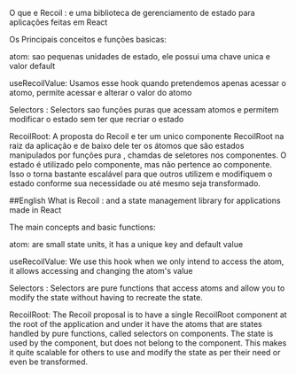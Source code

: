 O que e Recoil : e uma biblioteca de gerenciamento de estado para aplicações feitas em React

Os Principais conceitos e funções basicas:

atom: sao pequenas unidades de estado, ele possui uma chave unica e valor default

useRecoilValue: Usamos esse hook quando pretendemos apenas acessar o atomo, permite acessar e alterar o valor do atomo

Selectors : Selectors sao funções puras que acessam atomos e permitem modificar o estado sem ter que recriar o estado

RecoilRoot: A proposta do Recoil e ter um unico componente RecoilRoot na raiz da aplicação e de baixo dele ter os átomos que são
estados manipulados por funções pura , chamdas de seletores nos componentes. O estado é utilizado pelo componente, mas não pertence
ao componente. Isso o torna bastante escalável para que outros utilizem e modifiquem o estado conforme sua necessidade ou até mesmo
seja transformado.

##English
What is Recoil : and a state management library for applications made in React

The main concepts and basic functions:

atom: are small state units, it has a unique key and default value

useRecoilValue: We use this hook when we only intend to access the atom, it allows accessing and changing the atom's value

Selectors : Selectors are pure functions that access atoms and allow you to modify the state without having to recreate the state.

RecoilRoot: The Recoil proposal is to have a single RecoilRoot component at the root of the application and under it have the atoms that are
states handled by pure functions, called selectors on components. The state is used by the component, but does not belong
to the component. This makes it quite scalable for others to use and modify the state as per their need or even
be transformed.
